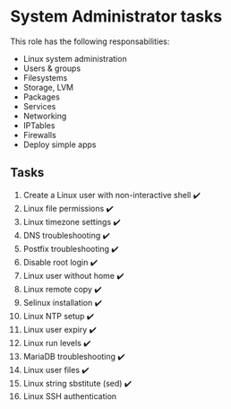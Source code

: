 # System Administrator tasks

This role has the following responsabilities:
- Linux system administration
- Users & groups
- Filesystems
- Storage, LVM
- Packages
- Services
- Networking
- IPTables
- Firewalls
- Deploy simple apps

## Tasks
1. Create a Linux user with non-interactive shell ✔️
2. Linux file permissions ✔️
3. Linux timezone settings ✔️
4. DNS troubleshooting ✔️
5. Postfix troubleshooting ✔️
6. Disable root login ✔️
7. Linux user without home ✔️
8. Linux remote copy ✔️
9. Selinux installation ✔️
10. Linux NTP setup ✔️
11. Linux user expiry ✔️
12. Linux run levels ✔️
13. MariaDB troubleshooting ✔️
14. Linux user files ✔️
15. Linux string sbstitute (sed) ✔️
16. Linux SSH authentication
